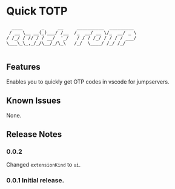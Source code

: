 # Quick TOTP

```
  ____       _     __     __________  _________ 
 / __ \__ __(_)___/ /__  /_  __/ __ \/_  __/ _ \
/ /_/ / // / / __/  '_/   / / / /_/ / / / / ___/
\___\_\_,_/_/\__/_/\_\   /_/  \____/ /_/ /_/    
                                                
```
## Features

Enables you to quickly get OTP codes in vscode for jumpservers.

## Known Issues

None.

## Release Notes

### 0.0.2

Changed `extensionKind` to `ui`.

### 0.0.1 Initial release.
